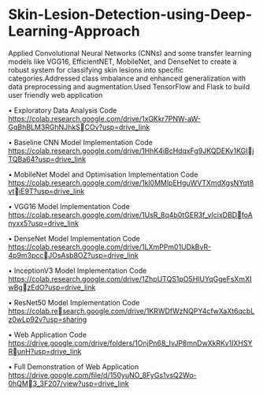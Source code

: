 # Skin-Lesion-Detection-using-Deep-Learning-Approach

Applied Convolutional Neural Networks (CNNs) and some transfer learning models like VGG16, EfficientNET, MobileNet, and DenseNet to create a robust system for classifying skin lesions into specific categories.Addressed class imbalance and enhanced generalization with data preprocessing and augmentation.Used TensorFlow and Flask to build user friendly web application

• Exploratory Data Analysis Code
https://colab.research.google.com/drive/1xGKkr7PNW-aW-GqBhBLM3RGhNJhkSCOv?usp=drive_link

• Baseline CNN Model Implementation Code
https://colab.research.google.com/drive/1HhK4iBcHdqxFg9JKQDEKy1KGIjTQBa64?usp=drive_link

• MobileNet Model and Optimisation Implementation Code
https://colab.research.google.com/drive/1kl0MMlpEHguWVTXmdXgsNYqt8vtiE9T?usp=drive_link

• VGG16 Model Implementation Code
https://colab.research.google.com/drive/1UsR_8q4b0tGER3f_vIcixDBDfoAnyxx5?usp=drive_link

• DenseNet Model Implementation Code
https://colab.research.google.com/drive/1LXmPPm01UDkBvR-4p9m3pccJOsAsb8OZ?usp=drive_link

• InceptionV3 Model Implementation Code
https://colab.research.google.com/drive/1ZhpUTQS1pO5HIUYqGgeFsXmXIwBgzEdO?usp=drive_link

• ResNet50 Model Implementation Code
https://colab.research.google.com/drive/1KRWDfWzNQPY4cfwXaXt6qcbLz0wLp92v?usp=sharing

• Web Application Code
https://drive.google.com/drive/folders/1OnjPn68_IvJP8mnDwXkRKv1IXHSYRunH?usp=drive_link

• Full Demonstration of Web Application
https://drive.google.com/file/d/150yuNO_8FyGs1vsQ2Wo-0hQM3_3F207/view?usp=drive_link
